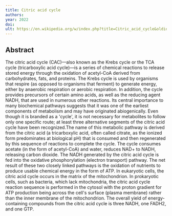 ```yaml
---
title: Citric acid cycle
authors: 
year: 2022
doi: 
ult: https://en.wikipedia.org/w/index.php?title=Citric_acid_cycle&oldid=1091355465
---
```

## Abstract
The citric acid cycle (CAC)—also known as the Krebs cycle or the TCA cycle (tricarboxylic acid cycle)—is a series of chemical reactions to release stored energy through the oxidation of acetyl-CoA derived from carbohydrates, fats, and proteins. The Krebs cycle is used by organisms that respire (as opposed to organisms that ferment) to generate energy, either by anaerobic respiration or aerobic respiration. In addition, the cycle provides precursors of certain amino acids, as well as the reducing agent NADH, that are used in numerous other reactions. Its central importance to many biochemical pathways suggests that it was one of the earliest components of metabolism and may have originated abiogenically. Even though it is branded as a 'cycle', it is not necessary for metabolites to follow only one specific route; at least three alternative segments of the citric acid cycle have been recognized.The name of this metabolic pathway is derived from the citric acid (a tricarboxylic acid, often called citrate, as the ionized form predominates at biological pH) that is consumed and then regenerated by this sequence of reactions to complete the cycle. The cycle consumes acetate (in the form of acetyl-CoA) and water, reduces NAD+ to NADH, releasing carbon dioxide. The NADH generated by the citric acid cycle is fed into the oxidative phosphorylation (electron transport) pathway. The net result of these two closely linked pathways is the oxidation of nutrients to produce usable chemical energy in the form of ATP.
In eukaryotic cells, the citric acid cycle occurs in the matrix of the mitochondrion. In prokaryotic cells, such as bacteria, which lack mitochondria, the citric acid cycle reaction sequence is performed in the cytosol with the proton gradient for ATP production being across the cell's surface (plasma membrane) rather than the inner membrane of the mitochondrion. The overall yield of energy-containing compounds from the citric acid cycle is three NADH, one FADH2, and one GTP.
